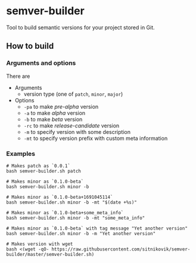 # semver-builder

Tool to build semantic versions for your project stored in Git.

## How to build

### Arguments and options

There are 
- Arguments
  - version type (one of `patch`, `minor`, `major`)
- Options
  - `-pa` to make *pre-alpha* version
  - `-a` to make *alpha* version
  - `-b` to make *beta* version
  - `-rc` to make *release-candidate* version
  - `-m` to specify version with some description
  - `-mt` to specify version prefix with custom meta information

### Examples

```shell
# Makes patch as `0.0.1`
bash semver-builder.sh patch
```

```shell
# Makes minor as `0.1.0-beta`
bash semver-builder.sh minor -b
```

```shell
# Makes minor as `0.1.0-beta+1691045114`
bash semver-builder.sh minor -b -mt "$(date +%s)"
```

```shell
# Makes minor as `0.1.0-beta+some_meta_info`
bash semver-builder.sh minor -b -mt "some_meta_info"
```

```shell
# Makes minor as `0.1.0-beta` with tag message "Yet another version"
bash semver-builder.sh minor -b -m "Yet another version"
```

```shell
# Makes version with wget
bash <(wget -qO- https://raw.githubusercontent.com/sitnikovik/semver-builder/master/semver-builder.sh) 
```
